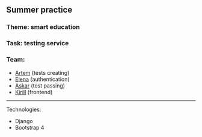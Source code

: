 ## Summer practice
### Theme: smart education
### Task: testing service
### Team: 
* [Artem](https://github.com/adderall333) (tests creating)
* [Elena](https://github.com/logika03) (authentication)
* [Askar](https://github.com/askarka) (test passing)
* [Kirill](https://github.com/romadanskiy) (frontend)

---

Technologies:
* Django
* Bootstrap 4 